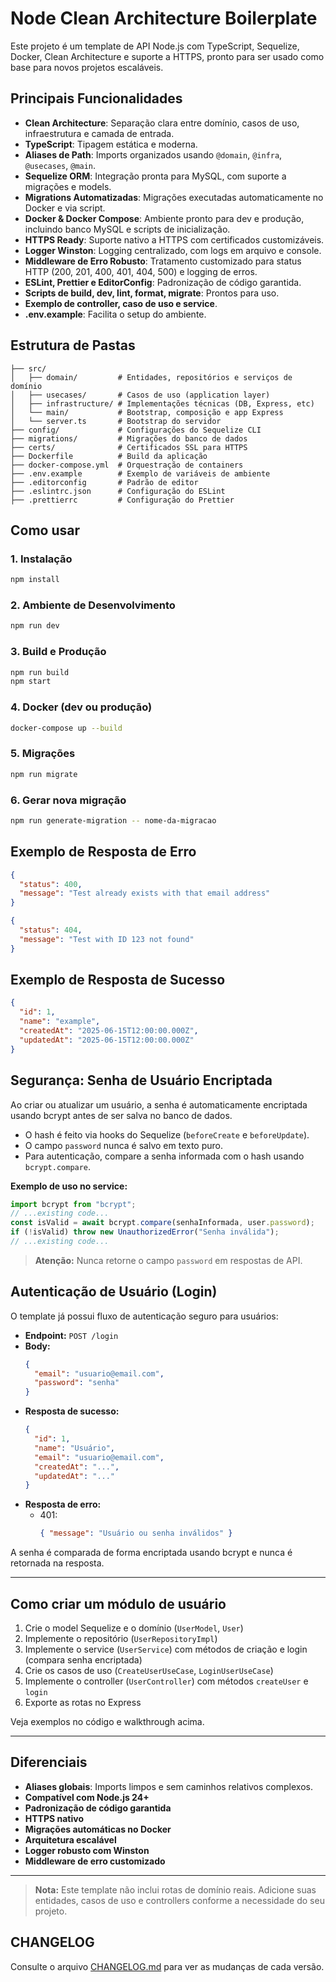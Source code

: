# Node Clean Architecture Boilerplate

Este projeto é um template de API Node.js com TypeScript, Sequelize, Docker, Clean Architecture e suporte a HTTPS, pronto para ser usado como base para novos projetos escaláveis.

## Principais Funcionalidades

- **Clean Architecture**: Separação clara entre domínio, casos de uso, infraestrutura e camada de entrada.
- **TypeScript**: Tipagem estática e moderna.
- **Aliases de Path**: Imports organizados usando `@domain`, `@infra`, `@usecases`, `@main`.
- **Sequelize ORM**: Integração pronta para MySQL, com suporte a migrações e models.
- **Migrations Automatizadas**: Migrações executadas automaticamente no Docker e via script.
- **Docker & Docker Compose**: Ambiente pronto para dev e produção, incluindo banco MySQL e scripts de inicialização.
- **HTTPS Ready**: Suporte nativo a HTTPS com certificados customizáveis.
- **Logger Winston**: Logging centralizado, com logs em arquivo e console.
- **Middleware de Erro Robusto**: Tratamento customizado para status HTTP (200, 201, 400, 401, 404, 500) e logging de erros.
- **ESLint, Prettier e EditorConfig**: Padronização de código garantida.
- **Scripts de build, dev, lint, format, migrate**: Prontos para uso.
- **Exemplo de controller, caso de uso e service**.
- **.env.example**: Facilita o setup do ambiente.

## Estrutura de Pastas

```
├── src/
│   ├── domain/         # Entidades, repositórios e serviços de domínio
│   ├── usecases/       # Casos de uso (application layer)
│   ├── infrastructure/ # Implementações técnicas (DB, Express, etc)
│   └── main/           # Bootstrap, composição e app Express
│   └── server.ts       # Bootstrap do servidor
├── config/             # Configurações do Sequelize CLI
├── migrations/         # Migrações do banco de dados
├── certs/              # Certificados SSL para HTTPS
├── Dockerfile          # Build da aplicação
├── docker-compose.yml  # Orquestração de containers
├── .env.example        # Exemplo de variáveis de ambiente
├── .editorconfig       # Padrão de editor
├── .eslintrc.json      # Configuração do ESLint
├── .prettierrc         # Configuração do Prettier
```

## Como usar

### 1. Instalação

```sh
npm install
```

### 2. Ambiente de Desenvolvimento

```sh
npm run dev
```

### 3. Build e Produção

```sh
npm run build
npm start
```

### 4. Docker (dev ou produção)

```sh
docker-compose up --build
```

### 5. Migrações

```sh
npm run migrate
```

### 6. Gerar nova migração

```sh
npm run generate-migration -- nome-da-migracao
```

## Exemplo de Resposta de Erro

```json
{
  "status": 400,
  "message": "Test already exists with that email address"
}
```

```json
{
  "status": 404,
  "message": "Test with ID 123 not found"
}
```

## Exemplo de Resposta de Sucesso

```json
{
  "id": 1,
  "name": "example",
  "createdAt": "2025-06-15T12:00:00.000Z",
  "updatedAt": "2025-06-15T12:00:00.000Z"
}
```

## Segurança: Senha de Usuário Encriptada

Ao criar ou atualizar um usuário, a senha é automaticamente encriptada usando bcrypt antes de ser salva no banco de dados.

- O hash é feito via hooks do Sequelize (`beforeCreate` e `beforeUpdate`).
- O campo `password` nunca é salvo em texto puro.
- Para autenticação, compare a senha informada com o hash usando `bcrypt.compare`.

**Exemplo de uso no service:**

```typescript
import bcrypt from "bcrypt";
// ...existing code...
const isValid = await bcrypt.compare(senhaInformada, user.password);
if (!isValid) throw new UnauthorizedError("Senha inválida");
// ...existing code...
```

> **Atenção:** Nunca retorne o campo `password` em respostas de API.

## Autenticação de Usuário (Login)

O template já possui fluxo de autenticação seguro para usuários:

- **Endpoint:** `POST /login`
- **Body:**
  ```json
  {
    "email": "usuario@email.com",
    "password": "senha"
  }
  ```
- **Resposta de sucesso:**
  ```json
  {
    "id": 1,
    "name": "Usuário",
    "email": "usuario@email.com",
    "createdAt": "...",
    "updatedAt": "..."
  }
  ```
- **Resposta de erro:**
  - 401:
    ```json
    { "message": "Usuário ou senha inválidos" }
    ```

A senha é comparada de forma encriptada usando bcrypt e nunca é retornada na resposta.

---

## Como criar um módulo de usuário

1. Crie o model Sequelize e o domínio (`UserModel`, `User`)
2. Implemente o repositório (`UserRepositoryImpl`)
3. Implemente o service (`UserService`) com métodos de criação e login (compara senha encriptada)
4. Crie os casos de uso (`CreateUserUseCase`, `LoginUserUseCase`)
5. Implemente o controller (`UserController`) com métodos `createUser` e `login`
6. Exporte as rotas no Express

Veja exemplos no código e walkthrough acima.

---

## Diferenciais

- **Aliases globais**: Imports limpos e sem caminhos relativos complexos.
- **Compatível com Node.js 24+**
- **Padronização de código garantida**
- **HTTPS nativo**
- **Migrações automáticas no Docker**
- **Arquitetura escalável**
- **Logger robusto com Winston**
- **Middleware de erro customizado**

---

> **Nota:** Este template não inclui rotas de domínio reais. Adicione suas entidades, casos de uso e controllers conforme a necessidade do seu projeto.

## CHANGELOG

Consulte o arquivo [CHANGELOG.md](./CHANGELOG.md) para ver as mudanças de cada versão.
